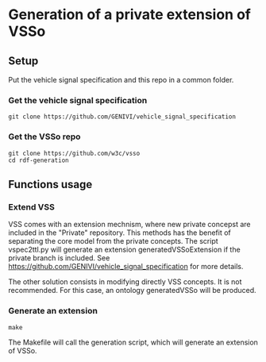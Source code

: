 # Generation of a private extension of VSSo

## Setup
Put the vehicle signal specification and this repo in a common folder. 

### Get the vehicle signal specification
```shell
git clone https://github.com/GENIVI/vehicle_signal_specification
```
### Get the VSSo repo
```shell
git clone https://github.com/w3c/vsso
cd rdf-generation
```

## Functions usage
### Extend VSS
VSS comes with an extension mechnism, where new private concepst are included in the "Private" repository. This methods has the benefit of separating the core model from the private concepts. The script vspec2ttl.py will generate an extension generatedVSSoExtension if the private branch is included. See https://github.com/GENIVI/vehicle_signal_specification for more details.

The other solution consists in modifying directly VSS concepts. It is not recommended. For this case, an ontology generatedVSSo will be produced.

### Generate an extension
```shell
make
```
The Makefile will call the generation script, which will generate an extension of VSSo.
